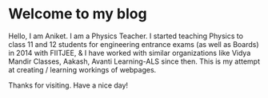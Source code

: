 # Welcome to my blog

Hello, I am Aniket. I am a Physics Teacher. I started teaching Physics to class 11 and 12 students for engineering entrance exams (as well 
as Boards) in 2014 with FIITJEE, & I have worked with similar organizations like Vidya Mandir Classes, Aakash, Avanti Learning-ALS since 
then. This is my attempt at creating / learning workings of webpages.

Thanks for visiting. Have a nice day!
